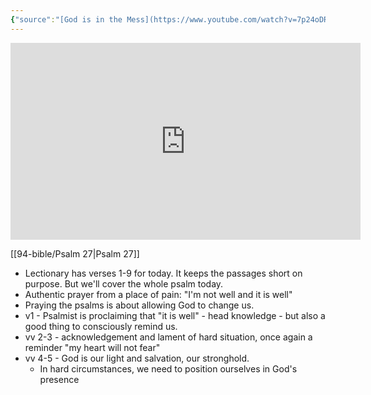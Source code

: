 ```yaml
---
{"source":"[God is in the Mess](https://www.youtube.com/watch?v=7p24oDRxCeg)","clipped":"2023-02-02","dg-publish":true,"grade":2,"context":"Personal","type":"Resource","status":"Evergreen","topic":["Sermon"],"dateCreated":"2023-08-09","sermonSeries":"2023 Epiphany","permalink":"/sermons/2023-01-22-god-is-in-the-mess/","dgPassFrontmatter":true}
---
```



<iframe width="560" height="315" src="https://www.youtube.com/embed/7p24oDRxCeg" title="YouTube video player" frameborder="0" allow="accelerometer; autoplay; clipboard-write; encrypted-media; gyroscope; picture-in-picture" allowfullscreen></iframe>

[[94-bible/Psalm 27\|Psalm 27]]

* Lectionary has verses 1-9 for today. It keeps the passages short on purpose. But we'll cover the whole psalm today.
* Authentic prayer from a place of pain: "I'm not well and it is well"
* Praying the psalms is about allowing God to change us.
* v1 - Psalmist is proclaiming that "it is well" - head knowledge - but also a good thing to consciously remind us.
* vv 2-3 - acknowledgement and lament of hard situation, once again a reminder "my heart will not fear"
* vv 4-5 - God is our light and salvation, our stronghold.
    * In hard circumstances, we need to position ourselves in God's presence
